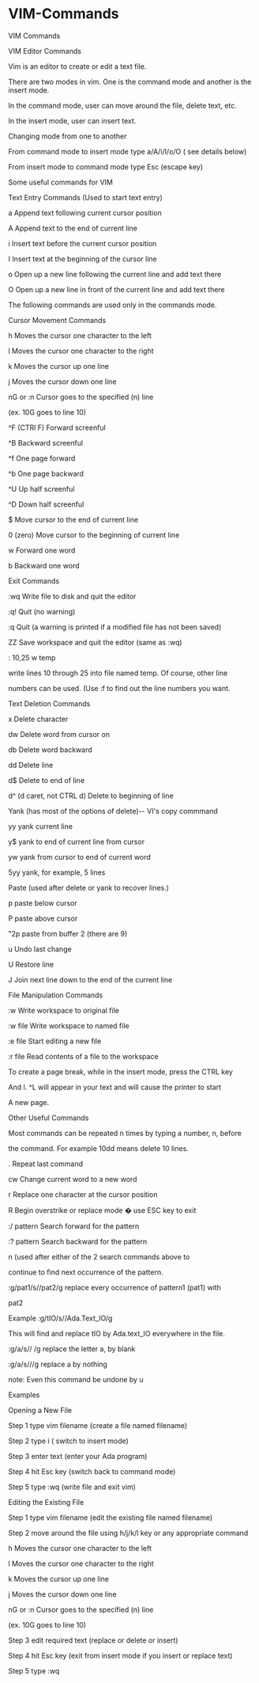 # VIM-Commands
VIM Commands 

VIM Editor Commands

Vim is an editor to create or edit a text file.

There are two modes in vim. One is the command mode and another is the insert mode.

In the command mode, user can move around the file, delete text, etc.

In the insert mode, user can insert text.

Changing mode from one to another

From command mode to insert mode type a/A/i/I/o/O ( see details below)

From insert mode to command mode type Esc (escape key)

Some useful commands for VIM

Text Entry Commands (Used to start text entry)

a Append text following current cursor position

A Append text to the end of current line

i Insert text before the current cursor position

I Insert text at the beginning of the cursor line

o Open up a new line following the current line and add text there

O Open up a new line in front of the current line and add text there

The following commands are used only in the commands mode.

Cursor Movement Commands

h Moves the cursor one character to the left

l Moves the cursor one character to the right

k Moves the cursor up one line

j Moves the cursor down one line

nG or :n Cursor goes to the specified (n) line

(ex. 10G goes to line 10)

^F (CTRl F) Forward screenful

^B Backward screenful

^f One page forward

^b One page backward

^U Up half screenful

^D Down half screenful

$ Move cursor to the end of current line

0 (zero) Move cursor to the beginning of current line

w Forward one word

b Backward one word

Exit Commands

:wq Write file to disk and quit the editor

:q! Quit (no warning)

:q Quit (a warning is printed if a modified file has not been saved)

ZZ Save workspace and quit the editor (same as :wq)

: 10,25 w temp

write lines 10 through 25 into file named temp. Of course, other line

numbers can be used. (Use :f to find out the line numbers you want.

 

Text Deletion Commands

x Delete character

dw Delete word from cursor on

db Delete word backward

dd Delete line

d$ Delete to end of line

d^ (d caret, not CTRL d) Delete to beginning of line

Yank (has most of the options of delete)-- VI's copy commmand

yy yank current line

y$ yank to end of current line from cursor

yw yank from cursor to end of current word

5yy yank, for example, 5 lines

Paste (used after delete or yank to recover lines.)

p paste below cursor

P paste above cursor

"2p paste from buffer 2 (there are 9)

u Undo last change

U Restore line

J Join next line down to the end of the current line

File Manipulation Commands

:w Write workspace to original file

:w file Write workspace to named file

:e file Start editing a new file

:r file Read contents of a file to the workspace

To create a page break, while in the insert mode, press the CTRL key

And l. ^L will appear in your text and will cause the printer to start

A new page.

 

 

Other Useful Commands

Most commands can be repeated n times by typing a number, n, before

the command. For example 10dd means delete 10 lines.

. Repeat last command

cw Change current word to a new word

r Replace one character at the cursor position

R Begin overstrike or replace mode � use ESC key to exit

:/ pattern Search forward for the pattern

:? pattern Search backward for the pattern

n (used after either of the 2 search commands above to

continue to find next occurrence of the pattern.

:g/pat1/s//pat2/g replace every occurrence of pattern1 (pat1) with

pat2

Example :g/tIO/s//Ada.Text_IO/g

This will find and replace tIO by Ada.text_IO everywhere in the file.

:g/a/s// /g replace the letter a, by blank

:g/a/s///g replace a by nothing

note: Even this command be undone by u

 

Examples

Opening a New File

Step 1 type vim filename (create a file named filename)

Step 2 type i ( switch to insert mode)

Step 3 enter text (enter your Ada program)

Step 4 hit Esc key (switch back to command mode)

Step 5 type :wq (write file and exit vim)

 

Editing the Existing File

Step 1 type vim filename (edit the existing file named filename)

Step 2 move around the file using h/j/k/l key or any appropriate command

h Moves the cursor one character to the left

l Moves the cursor one character to the right

k Moves the cursor up one line

j Moves the cursor down one line

nG or :n Cursor goes to the specified (n) line

(ex. 10G goes to line 10)

Step 3 edit required text (replace or delete or insert)

Step 4 hit Esc key (exit from insert mode if you insert or replace text)

Step 5 type :wq
